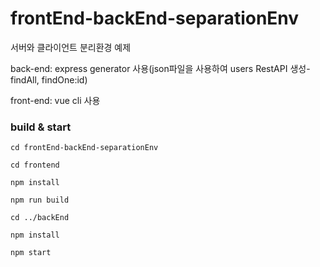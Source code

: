 # frontEnd-backEnd-separationEnv
서버와 클라이언트 분리환경 예제

back-end: 
express generator 사용(json파일을 사용하여 users RestAPI 생성-findAll, findOne:id)

front-end: 
vue cli 사용

### build & start

```
cd frontEnd-backEnd-separationEnv

cd frontend

npm install

npm run build

cd ../backEnd

npm install

npm start
```

